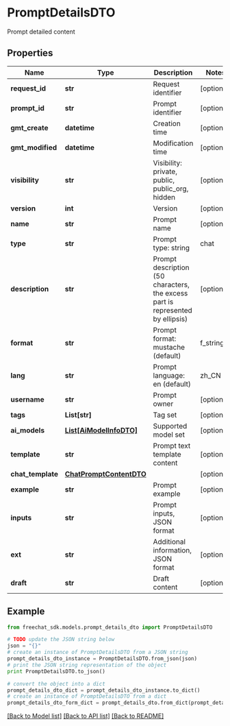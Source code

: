 # PromptDetailsDTO

Prompt detailed content

## Properties

Name | Type | Description | Notes
------------ | ------------- | ------------- | -------------
**request_id** | **str** | Request identifier | [optional] 
**prompt_id** | **str** | Prompt identifier | [optional] 
**gmt_create** | **datetime** | Creation time | [optional] 
**gmt_modified** | **datetime** | Modification time | [optional] 
**visibility** | **str** | Visibility: private, public, public_org, hidden | [optional] 
**version** | **int** | Version | [optional] 
**name** | **str** | Prompt name | [optional] 
**type** | **str** | Prompt type: string | chat | [optional] 
**description** | **str** | Prompt description (50 characters, the excess part is represented by ellipsis) | [optional] 
**format** | **str** | Prompt format: mustache (default) | f_string | [optional] 
**lang** | **str** | Prompt language: en (default) | zh_CN | ... | [optional] 
**username** | **str** | Prompt owner | [optional] 
**tags** | **List[str]** | Tag set | [optional] 
**ai_models** | [**List[AiModelInfoDTO]**](AiModelInfoDTO.md) | Supported model set | [optional] 
**template** | **str** | Prompt text template content | [optional] 
**chat_template** | [**ChatPromptContentDTO**](ChatPromptContentDTO.md) |  | [optional] 
**example** | **str** | Prompt example | [optional] 
**inputs** | **str** | Prompt inputs, JSON format | [optional] 
**ext** | **str** | Additional information, JSON format | [optional] 
**draft** | **str** | Draft content | [optional] 

## Example

```python
from freechat_sdk.models.prompt_details_dto import PromptDetailsDTO

# TODO update the JSON string below
json = "{}"
# create an instance of PromptDetailsDTO from a JSON string
prompt_details_dto_instance = PromptDetailsDTO.from_json(json)
# print the JSON string representation of the object
print PromptDetailsDTO.to_json()

# convert the object into a dict
prompt_details_dto_dict = prompt_details_dto_instance.to_dict()
# create an instance of PromptDetailsDTO from a dict
prompt_details_dto_form_dict = prompt_details_dto.from_dict(prompt_details_dto_dict)
```
[[Back to Model list]](../README.md#documentation-for-models) [[Back to API list]](../README.md#documentation-for-api-endpoints) [[Back to README]](../README.md)


